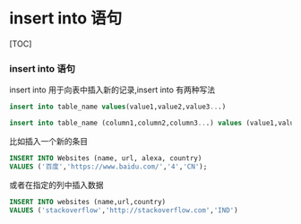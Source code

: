 # insert into 语句

[TOC]

### insert into 语句

insert into 用于向表中插入新的记录,insert into 有两种写法

```sql
insert into table_name values(value1,value2,value3...)

insert into table_name (column1,column2,column3...) values (value1,value2,value3...)
```

比如插入一个新的条目

```sql
INSERT INTO Websites (name, url, alexa, country)
VALUES ('百度','https://www.baidu.com/','4','CN');
```

或者在指定的列中插入数据

```sql
INSERT INTO websites (name,url,country)
VALUES ('stackoverflow','http://stackoverflow.com','IND')
```


